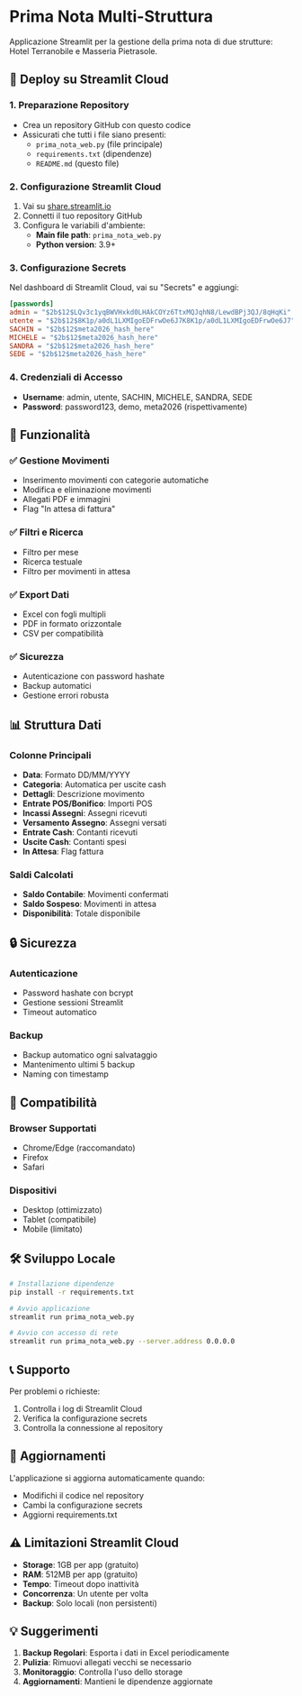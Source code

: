 # Prima Nota Multi-Struttura

Applicazione Streamlit per la gestione della prima nota di due strutture: Hotel Terranobile e Masseria Pietrasole.

## 🚀 Deploy su Streamlit Cloud

### 1. Preparazione Repository
- Crea un repository GitHub con questo codice
- Assicurati che tutti i file siano presenti:
  - `prima_nota_web.py` (file principale)
  - `requirements.txt` (dipendenze)
  - `README.md` (questo file)

### 2. Configurazione Streamlit Cloud
1. Vai su [share.streamlit.io](https://share.streamlit.io)
2. Connetti il tuo repository GitHub
3. Configura le variabili d'ambiente:
   - **Main file path**: `prima_nota_web.py`
   - **Python version**: 3.9+

### 3. Configurazione Secrets
Nel dashboard di Streamlit Cloud, vai su "Secrets" e aggiungi:

```toml
[passwords]
admin = "$2b$12$LQv3c1yqBWVHxkd0LHAkCOYz6TtxMQJqhN8/LewdBPj3QJ/8qHqKi"
utente = "$2b$12$8K1p/a0dL1LXMIgoEDFrwOe6J7K8K1p/a0dL1LXMIgoEDFrwOe6J7"
SACHIN = "$2b$12$meta2026_hash_here"
MICHELE = "$2b$12$meta2026_hash_here"
SANDRA = "$2b$12$meta2026_hash_here"
SEDE = "$2b$12$meta2026_hash_here"
```

### 4. Credenziali di Accesso
- **Username**: admin, utente, SACHIN, MICHELE, SANDRA, SEDE
- **Password**: password123, demo, meta2026 (rispettivamente)

## 🔧 Funzionalità

### ✅ Gestione Movimenti
- Inserimento movimenti con categorie automatiche
- Modifica e eliminazione movimenti
- Allegati PDF e immagini
- Flag "In attesa di fattura"

### ✅ Filtri e Ricerca
- Filtro per mese
- Ricerca testuale
- Filtro per movimenti in attesa

### ✅ Export Dati
- Excel con fogli multipli
- PDF in formato orizzontale
- CSV per compatibilità

### ✅ Sicurezza
- Autenticazione con password hashate
- Backup automatici
- Gestione errori robusta

## 📊 Struttura Dati

### Colonne Principali
- **Data**: Formato DD/MM/YYYY
- **Categoria**: Automatica per uscite cash
- **Dettagli**: Descrizione movimento
- **Entrate POS/Bonifico**: Importi POS
- **Incassi Assegni**: Assegni ricevuti
- **Versamento Assegno**: Assegni versati
- **Entrate Cash**: Contanti ricevuti
- **Uscite Cash**: Contanti spesi
- **In Attesa**: Flag fattura

### Saldi Calcolati
- **Saldo Contabile**: Movimenti confermati
- **Saldo Sospeso**: Movimenti in attesa
- **Disponibilità**: Totale disponibile

## 🔒 Sicurezza

### Autenticazione
- Password hashate con bcrypt
- Gestione sessioni Streamlit
- Timeout automatico

### Backup
- Backup automatico ogni salvataggio
- Mantenimento ultimi 5 backup
- Naming con timestamp

## 📱 Compatibilità

### Browser Supportati
- Chrome/Edge (raccomandato)
- Firefox
- Safari

### Dispositivi
- Desktop (ottimizzato)
- Tablet (compatibile)
- Mobile (limitato)

## 🛠️ Sviluppo Locale

```bash
# Installazione dipendenze
pip install -r requirements.txt

# Avvio applicazione
streamlit run prima_nota_web.py

# Avvio con accesso di rete
streamlit run prima_nota_web.py --server.address 0.0.0.0
```

## 📞 Supporto

Per problemi o richieste:
1. Controlla i log di Streamlit Cloud
2. Verifica la configurazione secrets
3. Controlla la connessione al repository

## 🔄 Aggiornamenti

L'applicazione si aggiorna automaticamente quando:
- Modifichi il codice nel repository
- Cambi la configurazione secrets
- Aggiorni requirements.txt

## ⚠️ Limitazioni Streamlit Cloud

- **Storage**: 1GB per app (gratuito)
- **RAM**: 512MB per app (gratuito)
- **Tempo**: Timeout dopo inattività
- **Concorrenza**: Un utente per volta
- **Backup**: Solo locali (non persistenti)

## 💡 Suggerimenti

1. **Backup Regolari**: Esporta i dati in Excel periodicamente
2. **Pulizia**: Rimuovi allegati vecchi se necessario
3. **Monitoraggio**: Controlla l'uso dello storage
4. **Aggiornamenti**: Mantieni le dipendenze aggiornate 